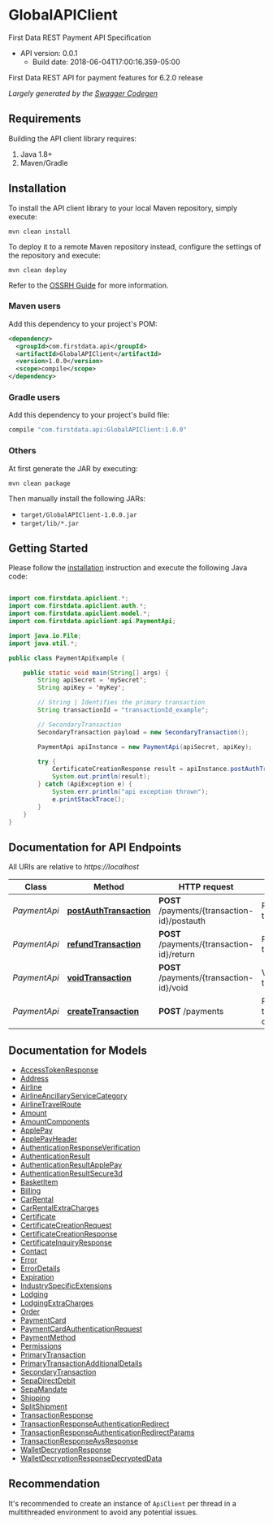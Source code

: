 # GlobalAPIClient

First Data REST Payment API Specification
- API version: 0.0.1
  - Build date: 2018-06-04T17:00:16.359-05:00

First Data REST API for payment features for 6.2.0 release


*Largely generated by the [Swagger Codegen](https://github.com/swagger-api/swagger-codegen)*


## Requirements

Building the API client library requires:
1. Java 1.8+
2. Maven/Gradle

## Installation

To install the API client library to your local Maven repository, simply execute:

```shell
mvn clean install
```

To deploy it to a remote Maven repository instead, configure the settings of the repository and execute:

```shell
mvn clean deploy
```

Refer to the [OSSRH Guide](http://central.sonatype.org/pages/ossrh-guide.html) for more information.

### Maven users

Add this dependency to your project's POM:

```xml
<dependency>
  <groupId>com.firstdata.api</groupId>
  <artifactId>GlobalAPIClient</artifactId>
  <version>1.0.0</version>
  <scope>compile</scope>
</dependency>
```

### Gradle users

Add this dependency to your project's build file:

```groovy
compile "com.firstdata.api:GlobalAPIClient:1.0.0"
```

### Others

At first generate the JAR by executing:

```shell
mvn clean package
```

Then manually install the following JARs:

* `target/GlobalAPIClient-1.0.0.jar`
* `target/lib/*.jar`

## Getting Started

Please follow the [installation](#installation) instruction and execute the following Java code:

```java

import com.firstdata.apiclient.*;
import com.firstdata.apiclient.auth.*;
import com.firstdata.apiclient.model.*;
import com.firstdata.apiclient.api.PaymentApi;

import java.io.File;
import java.util.*;

public class PaymentApiExample {

    public static void main(String[] args) {
        String apiSecret = 'mySecret';
        String apiKey = 'myKey';

        // String | Identifies the primary transaction
        String transactionId = "transactionId_example";

        // SecondaryTransaction
        SecondaryTransaction payload = new SecondaryTransaction();

        PaymentApi apiInstance = new PaymentApi(apiSecret, apiKey);

        try {
            CertificateCreationResponse result = apiInstance.postAuthTransaction(transactionId, payload);
            System.out.println(result);
        } catch (ApiException e) {
            System.err.println("api exception thrown");
            e.printStackTrace();
        }
    }
}

```

## Documentation for API Endpoints

All URIs are relative to *https://localhost*

Class | Method | HTTP request | Description
------------ | ------------- | ------------- | -------------
*PaymentApi* | [**postAuthTransaction**](docs/PaymentApi.md#postAuthTransaction) | **POST** /payments/{transaction-id}/postauth | Postauth transaction
*PaymentApi* | [**refundTransaction**](docs/PaymentApi.md#refundTransaction) | **POST** /payments/{transaction-id}/return | Return/Refund transaction
*PaymentApi* | [**voidTransaction**](docs/PaymentApi.md#voidTransaction) | **POST** /payments/{transaction-id}/void | Void transaction
*PaymentApi* | [**createTransaction**](docs/PaymentApi.md#createTransaction) | **POST** /payments | Primary transaction creation


## Documentation for Models

 - [AccessTokenResponse](docs/AccessTokenResponse.md)
 - [Address](docs/Address.md)
 - [Airline](docs/Airline.md)
 - [AirlineAncillaryServiceCategory](docs/AirlineAncillaryServiceCategory.md)
 - [AirlineTravelRoute](docs/AirlineTravelRoute.md)
 - [Amount](docs/Amount.md)
 - [AmountComponents](docs/AmountComponents.md)
 - [ApplePay](docs/ApplePay.md)
 - [ApplePayHeader](docs/ApplePayHeader.md)
 - [AuthenticationResponseVerification](docs/AuthenticationResponseVerification.md)
 - [AuthenticationResult](docs/AuthenticationResult.md)
 - [AuthenticationResultApplePay](docs/AuthenticationResultApplePay.md)
 - [AuthenticationResultSecure3d](docs/AuthenticationResultSecure3d.md)
 - [BasketItem](docs/BasketItem.md)
 - [Billing](docs/Billing.md)
 - [CarRental](docs/CarRental.md)
 - [CarRentalExtraCharges](docs/CarRentalExtraCharges.md)
 - [Certificate](docs/Certificate.md)
 - [CertificateCreationRequest](docs/CertificateCreationRequest.md)
 - [CertificateCreationResponse](docs/CertificateCreationResponse.md)
 - [CertificateInquiryResponse](docs/CertificateInquiryResponse.md)
 - [Contact](docs/Contact.md)
 - [Error](docs/Error.md)
 - [ErrorDetails](docs/ErrorDetails.md)
 - [Expiration](docs/Expiration.md)
 - [IndustrySpecificExtensions](docs/IndustrySpecificExtensions.md)
 - [Lodging](docs/Lodging.md)
 - [LodgingExtraCharges](docs/LodgingExtraCharges.md)
 - [Order](docs/Order.md)
 - [PaymentCard](docs/PaymentCard.md)
 - [PaymentCardAuthenticationRequest](docs/PaymentCardAuthenticationRequest.md)
 - [PaymentMethod](docs/PaymentMethod.md)
 - [Permissions](docs/Permissions.md)
 - [PrimaryTransaction](docs/PrimaryTransaction.md)
 - [PrimaryTransactionAdditionalDetails](docs/PrimaryTransactionAdditionalDetails.md)
 - [SecondaryTransaction](docs/SecondaryTransaction.md)
 - [SepaDirectDebit](docs/SepaDirectDebit.md)
 - [SepaMandate](docs/SepaMandate.md)
 - [Shipping](docs/Shipping.md)
 - [SplitShipment](docs/SplitShipment.md)
 - [TransactionResponse](docs/TransactionResponse.md)
 - [TransactionResponseAuthenticationRedirect](docs/TransactionResponseAuthenticationRedirect.md)
 - [TransactionResponseAuthenticationRedirectParams](docs/TransactionResponseAuthenticationRedirectParams.md)
 - [TransactionResponseAvsResponse](docs/TransactionResponseAvsResponse.md)
 - [WalletDecryptionResponse](docs/WalletDecryptionResponse.md)
 - [WalletDecryptionResponseDecryptedData](docs/WalletDecryptionResponseDecryptedData.md)

## Recommendation

It's recommended to create an instance of `ApiClient` per thread in a multithreaded environment to avoid any potential issues.
